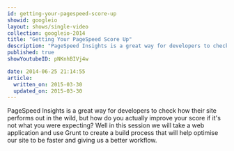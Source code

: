 ```yaml
---
id: getting-your-pagespeed-score-up
showid: googleio
layout: shows/single-video
collection: googleio-2014
title: "Getting Your PageSpeed Score Up"
description: "PageSpeed Insights is a great way for developers to check how their site performs out in the wild, but how do you actually improve your score if it's not what you were expecting? Well in this session we will take a web application and use Grunt to create a build process that will help optimise our site to be faster and giving us a better workflow."
published: true
showYoutubeID: pNKnhBIVj4w

date: 2014-06-25 21:14:55
article:
  written_on: 2015-03-30
  updated_on: 2015-03-30
---
```


PageSpeed Insights is a great way for developers to check how their site performs out in the wild, but how do you actually improve your score if it's not what you were expecting? Well in this session we will take a web application and use Grunt to create a build process that will help optimise our site to be faster and giving us a better workflow.
